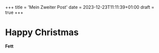 +++
title = 'Mein Zweiter Post'
date = 2023-12-23T11:11:39+01:00
draft = true
+++
# Happy Christmas

**Fett** 
